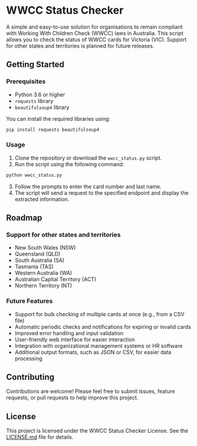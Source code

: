 # WWCC Status Checker

A simple and easy-to-use solution for organisations to remain compliant with Working With Children Check (WWCC) laws in Australia. This script allows you to check the status of WWCC cards for Victoria (VIC). Support for other states and territories is planned for future releases.

## Getting Started

### Prerequisites

- Python 3.6 or higher
- `requests` library
- `beautifulsoup4` library

You can install the required libraries using:

```bash
pip install requests beautifulsoup4
```
### Usage

1. Clone the repository or download the `wwcc_status.py` script.
2. Run the script using the following command:

```bash
python wwcc_status.py
```

3. Follow the prompts to enter the card number and last name.
4. The script will send a request to the specified endpoint and display the extracted information.

## Roadmap

### Support for other states and territories
- New South Wales (NSW)
- Queensland (QLD)
- South Australia (SA)
- Tasmania (TAS)
- Western Australia (WA)
- Australian Capital Territory (ACT)
- Northern Territory (NT)

### Future Features
- Support for bulk checking of multiple cards at once (e.g., from a CSV file)
- Automatic periodic checks and notifications for expiring or invalid cards
- Improved error handling and input validation
- User-friendly web interface for easier interaction
- Integration with organizational management systems or HR software
- Additional output formats, such as JSON or CSV, for easier data processing

## Contributing

Contributions are welcome! Please feel free to submit issues, feature requests, or pull requests to help improve this project.

## License

This project is licensed under the WWCC Status Checker License. See the [LICENSE.md](LICENSE.md) file for details.
